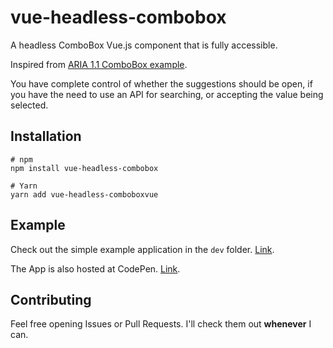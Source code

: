 # vue-headless-combobox

A headless ComboBox Vue.js component that is fully accessible.

Inspired from [ARIA 1.1 ComboBox example](https://www.w3.org/TR/wai-aria-practices-1.1/examples/combobox/aria1.1pattern/listbox-combo.html).

You have complete control of whether the suggestions should be open, if you have the need to use an API for searching, or accepting the value being selected.

## Installation

```
# npm
npm install vue-headless-combobox

# Yarn
yarn add vue-headless-comboboxvue
```

## Example

Check out the simple example application in the `dev` folder. [Link](./dev/App.vue).

The App is also hosted at CodePen. [Link](https://codepen.io/captainskippah/pen/rNwYWWw).

## Contributing

Feel free opening Issues or Pull Requests. I'll check them out **whenever** I can.
